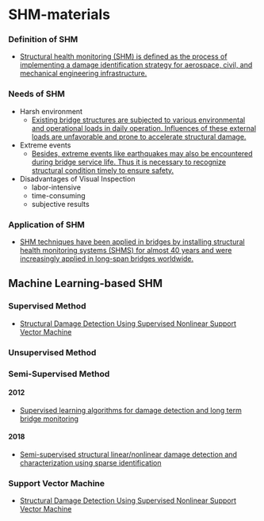 # SHM-materials

### Definition of SHM 
- [Structural health monitoring (SHM) is defined as the process of implementing a damage identification strategy for aerospace, civil, and mechanical engineering infrastructure.](https://www.sciencedirect.com/topics/engineering/structural-health-monitoring#:~:text=Structural%20health%20monitoring%20(SHM)%20is%20defined%20as%20the%20process%20of%20implementing%20a%20damage%20identification%20strategy%20for%20aerospace%2C%20civil%2C%20and%20mechanical%20engineering%20infrastructure)


### Needs of SHM 
- Harsh environment 
  - [Existing bridge structures are subjected to various environmental and operational loads in daily operation. Influences of these external loads are unfavorable and prone to accelerate structural damage.](https://ascelibrary.org/doi/10.1061/%28ASCE%29ST.1943-541X.0002535#:~:text=Existing%20bridge%20structures%20are%20subjected%20to%20various%20environmental%20and%20operational%20loads%20in%20daily%20operation.%20Influences%20of%20these%20external%20loads%20are%20unfavorable%20and%20prone%20to%20accelerate%20structural%20damage.)
- Extreme events 
  - [Besides, extreme events like earthquakes may also be encountered during bridge service life. Thus it is necessary to recognize structural condition timely to ensure safety.](https://ascelibrary.org/doi/10.1061/%28ASCE%29ST.1943-541X.0002535#:~:text=accelerate%20structural%20damage.-,Besides%2C%20extreme%20events%20like%20earthquakes%20may%20also%20be%20encountered%20during%20bridge%20service%20life.%20Thus%20it%20is%20necessary%20to%20recognize%20structural%20condition%20timely%20to%20ensure%20safety.,-Traditionally%2C%20visual%20inspection)   
- Disadvantages of Visual Inspection 
  - labor-intensive
  - time-consuming
  - subjective results
   
### Application of SHM 
- [SHM techniques have been applied in bridges by installing structural health monitoring systems (SHMS) for almost 40 years and were increasingly applied in long-span bridges worldwide.](https://ascelibrary.org/doi/10.1061/%28ASCE%29ST.1943-541X.0002535#:~:text=SHM%20techniques%20have%20been%20applied%20in%20bridges%20by%20installing%20structural%20health%20monitoring%20systems%20(SHMS)%20for%20almost%2040%C2%A0years%20and%20were%20increasingly%20applied%20in%20long%2Dspan%20bridges%20worldwide%20(Brownjohn%20et%C2%A0al.%202011%3B%20Ko%20and%20Ni%202005%3B%20Nagarajaiah%20and%20Erazo%202016).)


## Machine Learning-based SHM
### Supervised Method
- [Structural Damage Detection Using Supervised Nonlinear Support Vector Machine](https://www.mdpi.com/2504-477X/5/11/303)


### Unsupervised Method

### Semi-Supervised Method 
#### 2012 
- [Supervised learning algorithms for damage detection and long term
bridge monitoring](https://www.researchgate.net/profile/Christian-Cremona/publication/279176380_Supervised_learning_algorithms_for_damage_detection_and_long_term_bridge_monitoring/links/5593b6bd08aed7453d468468/Supervised-learning-algorithms-for-damage-detection-and-long-term-bridge-monitoring.pdf)

#### 2018
- [Semi-supervised structural linear/nonlinear damage detection and characterization using sparse identification](https://onlinelibrary.wiley.com/doi/full/10.1002/stc.2306)


### Support Vector Machine 
- [Structural Damage Detection Using Supervised Nonlinear Support Vector Machine](https://www.mdpi.com/2504-477X/5/11/303)
